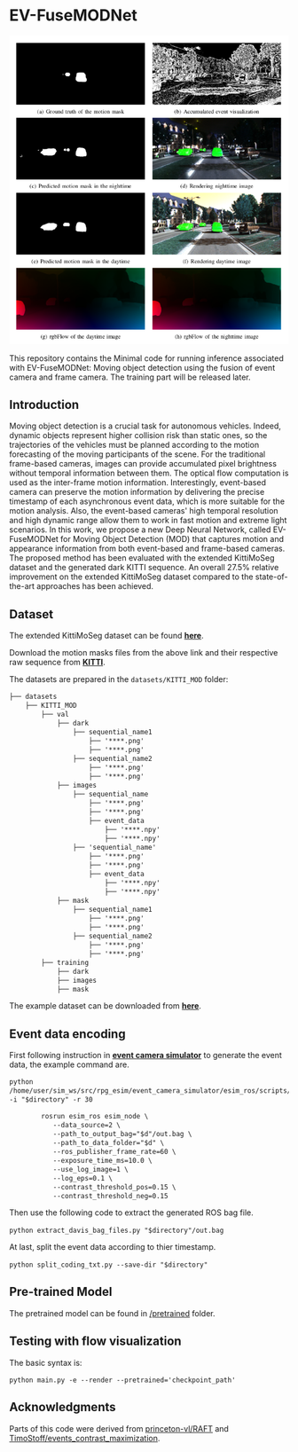 # EV-FuseMODNet


![Predicted flow.](res.png)  

This repository contains the Minimal code for running inference associated with EV-FuseMODNet: Moving object detection using the fusion of event camera and frame camera.
The training part will be released later.

## Introduction
Moving object detection is a crucial task for autonomous vehicles. Indeed, dynamic objects represent higher collision risk than static ones, so the trajectories of the vehicles must be planned according to the motion forecasting of the moving participants of the scene. For the traditional frame-based cameras, images can provide accumulated pixel brightness without  temporal information between them. The optical flow computation is used as the inter-frame motion information. Interestingly, event-based camera can preserve the motion information by delivering the precise timestamp of each asynchronous event data, which is more suitable for the motion analysis. Also, the event-based cameras' high temporal resolution and high dynamic range allow them to work in fast motion and extreme light scenarios. In this work, we propose a new Deep Neural Network, called EV-FuseMODNet for Moving Object Detection (MOD) that captures motion and appearance information from both event-based and frame-based cameras. The proposed method has been evaluated with the extended KittiMoSeg dataset and the generated dark KITTI sequence. An overall 27.5\% relative improvement on the extended KittiMoSeg dataset compared to the state-of-the-art approaches has been achieved. 



## Dataset

The extended KittiMoSeg dataset can be found [__**here**__](https://sites.google.com/view/fusemodnet).

Download the motion masks files from the above link and their respective raw sequence from [__**KITTI**__](https://www.cvlibs.net/datasets/kitti/).

The datasets are prepared in the `datasets/KITTI_MOD` folder:

```Shell
├── datasets
    ├── KITTI_MOD
        ├── val
            ├── dark
                ├── sequential_name1
                    ├── '****.png'
                    ├── '****.png'
                ├── sequential_name2
                    ├── '****.png'
                    ├── '****.png'
            ├── images
                ├── sequential_name
                    ├── '****.png'
                    ├── '****.png'
                    ├── event_data
                        ├── '****.npy'
                        ├── '****.npy'
                ├── 'sequential_name'
                    ├── '****.png'
                    ├── '****.png'
                    ├── event_data
                        ├── '****.npy'
                        ├── '****.npy'
            ├── mask
                ├── sequential_name1
                    ├── '****.png'
                    ├── '****.png'
                ├── sequential_name2
                    ├── '****.png'
                    ├── '****.png'
        ├── training
            ├── dark
            ├── images
            ├── mask
```
The example dataset can be downloaded from [__**here**__](https://sites.google.com/view/fusemodnet).



## Event data encoding
First following instruction in [__**event camera simulator**__](https://github.com/uzh-rpg/rpg_esim) to generate the event data, the example command are.

```
python /home/user/sim_ws/src/rpg_esim/event_camera_simulator/esim_ros/scripts/generate_stamps_file.py -i "$directory" -r 30
```

```
        rosrun esim_ros esim_node \
           --data_source=2 \
           --path_to_output_bag="$d"/out.bag \
           --path_to_data_folder="$d" \
           --ros_publisher_frame_rate=60 \
           --exposure_time_ms=10.0 \
           --use_log_image=1 \
           --log_eps=0.1 \
           --contrast_threshold_pos=0.15 \
           --contrast_threshold_neg=0.15
```

Then use the following code to extract the generated ROS bag file.

```python extract_davis_bag_files.py "$directory"/out.bag```

At last, split the event data according to thier timestamp.

```python split_coding_txt.py --save-dir "$directory"```

## Pre-trained Model

The pretrained model can be found in [/pretrained](pretrained/) folder.




## Testing with flow visualization

The basic syntax is:

 ```
 python main.py -e --render --pretrained='checkpoint_path'
 ``` 

## Acknowledgments

Parts of this code were derived from [princeton-vl/RAFT](https://github.com/princeton-vl/RAFT) and [TimoStoff/events_contrast_maximization](https://github.com/TimoStoff/events_contrast_maximization).